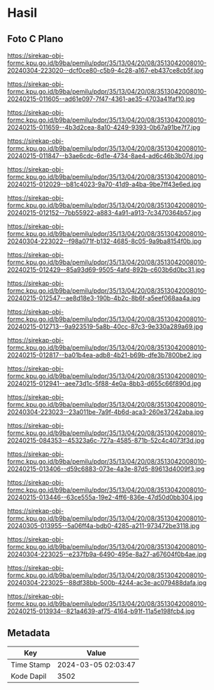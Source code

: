 # Hasil

## Foto C Plano

https://sirekap-obj-formc.kpu.go.id/b9ba/pemilu/pdpr/35/13/04/20/08/3513042008010-20240304-223020--dcf0ce80-c5b9-4c28-a167-eb437ce8cb5f.jpg

https://sirekap-obj-formc.kpu.go.id/b9ba/pemilu/pdpr/35/13/04/20/08/3513042008010-20240215-011605--ad61e097-7f47-4361-ae35-4703a41faf10.jpg

https://sirekap-obj-formc.kpu.go.id/b9ba/pemilu/pdpr/35/13/04/20/08/3513042008010-20240215-011659--4b3d2cea-8a10-4249-9393-0b67a91be7f7.jpg

https://sirekap-obj-formc.kpu.go.id/b9ba/pemilu/pdpr/35/13/04/20/08/3513042008010-20240215-011847--b3ae6cdc-6d1e-4734-8ae4-ad6c46b3b07d.jpg

https://sirekap-obj-formc.kpu.go.id/b9ba/pemilu/pdpr/35/13/04/20/08/3513042008010-20240215-012029--b81c4023-9a70-41d9-a4ba-9be7ff43e6ed.jpg

https://sirekap-obj-formc.kpu.go.id/b9ba/pemilu/pdpr/35/13/04/20/08/3513042008010-20240215-012152--7bb55922-a883-4a91-a913-7c3470364b57.jpg

https://sirekap-obj-formc.kpu.go.id/b9ba/pemilu/pdpr/35/13/04/20/08/3513042008010-20240304-223022--f98a071f-b132-4685-8c05-9a9ba8154f0b.jpg

https://sirekap-obj-formc.kpu.go.id/b9ba/pemilu/pdpr/35/13/04/20/08/3513042008010-20240215-012429--85a93d69-9505-4afd-892b-c603b6d0bc31.jpg

https://sirekap-obj-formc.kpu.go.id/b9ba/pemilu/pdpr/35/13/04/20/08/3513042008010-20240215-012547--ae8d18e3-190b-4b2c-8b6f-a5eef068aa4a.jpg

https://sirekap-obj-formc.kpu.go.id/b9ba/pemilu/pdpr/35/13/04/20/08/3513042008010-20240215-012713--9a923519-5a8b-40cc-87c3-9e330a289a69.jpg

https://sirekap-obj-formc.kpu.go.id/b9ba/pemilu/pdpr/35/13/04/20/08/3513042008010-20240215-012817--ba01b4ea-adb8-4b21-b69b-dfe3b7800be2.jpg

https://sirekap-obj-formc.kpu.go.id/b9ba/pemilu/pdpr/35/13/04/20/08/3513042008010-20240215-012941--aee73d1c-5f88-4e0a-8bb3-d655c66f890d.jpg

https://sirekap-obj-formc.kpu.go.id/b9ba/pemilu/pdpr/35/13/04/20/08/3513042008010-20240304-223023--23a011be-7a9f-4b6d-aca3-260e37242aba.jpg

https://sirekap-obj-formc.kpu.go.id/b9ba/pemilu/pdpr/35/13/04/20/08/3513042008010-20240215-084353--45323a6c-727a-4585-871b-52c4c4073f3d.jpg

https://sirekap-obj-formc.kpu.go.id/b9ba/pemilu/pdpr/35/13/04/20/08/3513042008010-20240215-013406--d59c6883-073e-4a3e-87d5-89613d4009f3.jpg

https://sirekap-obj-formc.kpu.go.id/b9ba/pemilu/pdpr/35/13/04/20/08/3513042008010-20240215-013446--63ce555a-19e2-4ff6-836e-47d50d0bb304.jpg

https://sirekap-obj-formc.kpu.go.id/b9ba/pemilu/pdpr/35/13/04/20/08/3513042008010-20240305-013955--5a06ff4a-bdb0-4285-a211-973472be3118.jpg

https://sirekap-obj-formc.kpu.go.id/b9ba/pemilu/pdpr/35/13/04/20/08/3513042008010-20240304-223025--e237fb9a-6490-495e-8a27-a67604f0b4ae.jpg

https://sirekap-obj-formc.kpu.go.id/b9ba/pemilu/pdpr/35/13/04/20/08/3513042008010-20240304-223025--88df38bb-500b-4244-ac3e-ac079488dafa.jpg

https://sirekap-obj-formc.kpu.go.id/b9ba/pemilu/pdpr/35/13/04/20/08/3513042008010-20240215-013934--821a4639-af75-4164-b91f-11a5e198fcb4.jpg


## Metadata

| Key        | Value               |
| ---------- | ------------------- |
| Time Stamp | 2024-03-05 02:03:47 |
| Kode Dapil | 3502                |



